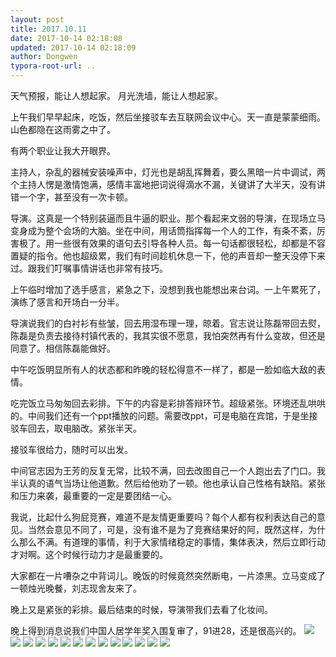 ```yaml
---
layout: post
title: 2017.10.11
date: 2017-10-14 02:18:08
updated: 2017-10-14 02:18:09
author: Dongwen
typora-root-url: ..
---
```




天气预报，能让人想起家。
月光洗墙，能让人想起家。

上午我们早早起床，吃饭，然后坐接驳车去互联网会议中心。天一直是蒙蒙细雨。山色都隐在这雨雾之中了。

有两个职业让我大开眼界。

主持人，杂乱的器械安装噪声中，灯光也是胡乱挥舞着，要么黑暗一片中调试，两个主持人愣是激情饱满，感情丰富地把词说得滴水不漏，关键讲了大半天，没有讲错一个字，甚至没有一次卡顿。

导演。这真是一个特别装逼而且牛逼的职业。那个看起来文弱的导演，在现场立马变身成为整个会场的大脑。坐在中间，用话筒指挥每一个人的工作，有条不紊，厉害极了。用一些很有效果的语句去引导各种人员。每一句话都很轻松，却都是不容置疑的指令。他也超级累，我们有时间趁机休息一下，他的声音却一整天没停下来过。跟我们叮嘱事情讲话也非常有技巧。

上午临时增加了选手感言，紧急之下，没想到我也能想出来台词。一上午累死了，演练了感言和开场白一分半。

导演说我们的白衬衫有些皱，回去用湿布理一理，晾着。官志说让陈磊带回去熨，陈磊是负责去接待村镇代表的，我其实很不愿意，我怕突然再有什么变故，但还是同意了。相信陈磊能做好。

中午吃饭明显所有人的状态都和昨晚的轻松得意不一样了，都是一脸如临大敌的表情。

吃完饭立马匆匆回去彩排。下午的内容是彩排答辩环节。超级紧张。环境还乱哄哄的。中间我们还有一个ppt播放的问题。需要改ppt，可是电脑在宾馆，于是坐接驳车回去，取电脑改。紧张半天。

接驳车很给力，随时可以出发。

中间官志因为王芳的反复无常，比较不满，回去改图自己一个人跑出去了门口。我半认真的语气当场让他道歉。然后给他劝了一顿。他也承认自己性格有缺陷。紧张和压力来袭，最重要的一定是要团结一心。

我说，比起什么狗屁竞赛，难道不是友情更重要吗？每个人都有权利表达自己的意见。当然会意见不同了，可是，没有谁不是为了竞赛结果好的阿，既然这样，为什么那么不满。有道理的事情，利于大家情绪稳定的事情，集体表决，然后立即行动才对啊。这个时候行动力才是最重要的。

大家都在一片嘈杂之中背词儿。晚饭的时候竟然突然断电，一片漆黑。立马变成了一顿烛光晚餐，刘志现舍友来了。

晚上又是紧张的彩排。最后结束的时候，导演带我们去看了化妆间。

晚上得到消息说我们中国人居学年奖入围复审了，91进28，还是很高兴的。              ![](/img/in-post/x45947274.jpg)
![](/img/in-post/x45947261.jpg)
![](/img/in-post/x45947268.jpg)
![](/img/in-post/x45947266.jpg)
![](/img/in-post/x45947264.jpg)
![](/img/in-post/x45947263.jpg)
![](/img/in-post/x45947265.jpg)
![](/img/in-post/x45947272.jpg)
![](/img/in-post/x45947273.jpg)
![](/img/in-post/x45947267.jpg)
![](/img/in-post/x45947269.jpg)
![](/img/in-post/x45947271.jpg)
![](/img/in-post/x45947262.jpg)
![](/img/in-post/x45947270.jpg)
